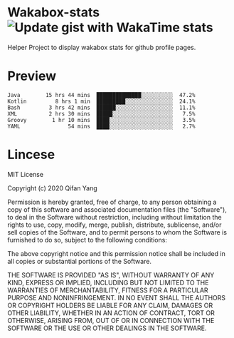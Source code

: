  # Wakabox-stats ![Update gist with WakaTime stats](https://github.com/underwindfall/wakabox-stats/workflows/Update%20gist%20with%20WakaTime%20stats/badge.svg)

  Helper Project to display wakabox stats for github profile pages. 
 # Preview 
  
  ```  
 Java        15 hrs 44 mins  ██████████████░░░░░░░░░░  47.2%
Kotlin         8 hrs 1 min  █████████░░░░░░░░░░░░░░░  24.1%
Bash         3 hrs 42 mins  ██████░░░░░░░░░░░░░░░░░░  11.1%
XML          2 hrs 30 mins  █████░░░░░░░░░░░░░░░░░░░   7.5%
Groovy        1 hr 10 mins  ████░░░░░░░░░░░░░░░░░░░░   3.5%
YAML               54 mins  ████░░░░░░░░░░░░░░░░░░░░   2.7% 
 ``` 
  
 
 # Lincese 

  MIT License

  Copyright (c) 2020 Qifan Yang
  
  Permission is hereby granted, free of charge, to any person obtaining a copy
  of this software and associated documentation files (the "Software"), to deal
  in the Software without restriction, including without limitation the rights
  to use, copy, modify, merge, publish, distribute, sublicense, and/or sell
  copies of the Software, and to permit persons to whom the Software is
  furnished to do so, subject to the following conditions:
  
  The above copyright notice and this permission notice shall be included in all
  copies or substantial portions of the Software.
  
  THE SOFTWARE IS PROVIDED "AS IS", WITHOUT WARRANTY OF ANY KIND, EXPRESS OR
  IMPLIED, INCLUDING BUT NOT LIMITED TO THE WARRANTIES OF MERCHANTABILITY,
  FITNESS FOR A PARTICULAR PURPOSE AND NONINFRINGEMENT. IN NO EVENT SHALL THE
  AUTHORS OR COPYRIGHT HOLDERS BE LIABLE FOR ANY CLAIM, DAMAGES OR OTHER
  LIABILITY, WHETHER IN AN ACTION OF CONTRACT, TORT OR OTHERWISE, ARISING FROM,
  OUT OF OR IN CONNECTION WITH THE SOFTWARE OR THE USE OR OTHER DEALINGS IN THE
  SOFTWARE.
